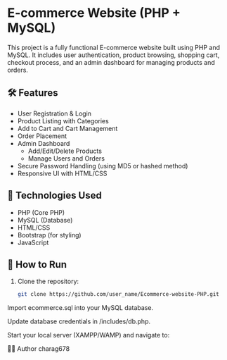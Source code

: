 # E-commerce Website (PHP + MySQL)

This project is a fully functional E-commerce website built using PHP and MySQL. It includes user authentication, product browsing, shopping cart, checkout process, and an admin dashboard for managing products and orders.

## 🛠️ Features

- User Registration & Login
- Product Listing with Categories
- Add to Cart and Cart Management
- Order Placement
- Admin Dashboard
  - Add/Edit/Delete Products
  - Manage Users and Orders
- Secure Password Handling (using MD5 or hashed method)
- Responsive UI with HTML/CSS

## 🧰 Technologies Used

- PHP (Core PHP)
- MySQL (Database)
- HTML/CSS
- Bootstrap (for styling)
- JavaScript

## 🚀 How to Run

1. Clone the repository:
   ```bash
   git clone https://github.com/user_name/Ecommerce-website-PHP.git
Import ecommerce.sql into your MySQL database.

Update database credentials in /includes/db.php.

Start your local server (XAMPP/WAMP) and navigate to:

👨‍💻 Author
 charag678
